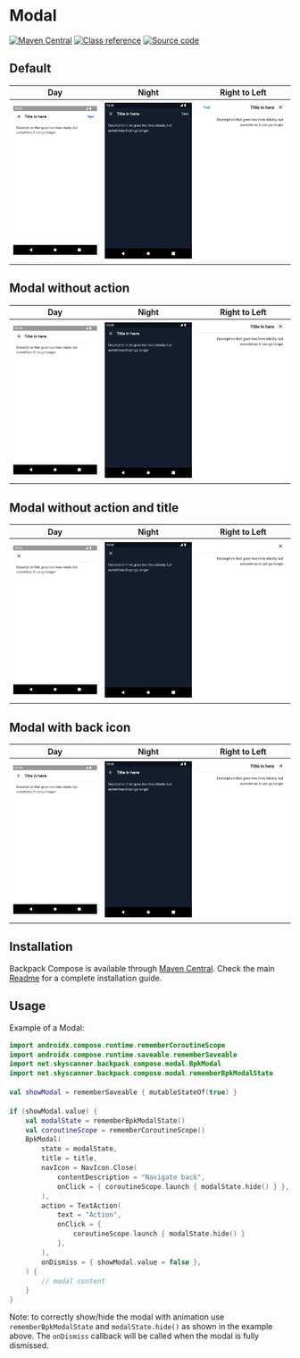 # Modal

[![Maven Central](https://img.shields.io/maven-central/v/net.skyscanner.backpack/backpack-compose)](https://search.maven.org/artifact/net.skyscanner.backpack/backpack-compose)
[![Class reference](https://img.shields.io/badge/Class%20reference-Android-blue)](https://backpack.github.io/android/backpack-compose/net.skyscanner.backpack.compose.net.skyscanner.backpack.compose.dialog)
[![Source code](https://img.shields.io/badge/Source%20code-GitHub-lightgrey)](https://github.com/Skyscanner/backpack-android/tree/main/backpack-compose/src/main/kotlin/net/skyscanner/backpack/compose/net.skyscanner.backpack.compose.dialog)

## Default

| Day                                                                                                                                                        | Night                                                                                                                                                                     | Right to Left |
|------------------------------------------------------------------------------------------------------------------------------------------------------------|---------------------------------------------------------------------------------------------------------------------------------------------------------------------------| --- |
| <img src="https://raw.githubusercontent.com/Skyscanner/backpack-android/main/docs/compose/Modal/screenshots/default.png" alt="DefaultModal" width="375" /> | <img src="https://raw.githubusercontent.com/Skyscanner/backpack-android/main/docs/compose/Modal/screenshots/default_dm.png" alt="DefaultModal - dark mode" width="375" /> | <img src="https://raw.githubusercontent.com/Skyscanner/backpack-android/main/docs/compose/Modal/screenshots/modal-title-action_rtl.png" alt="DefaultModal - rtl mode" width="375" /> |

## Modal without action

| Day | Night                                                                                                                                                                                  | Right to Left |
| --- |----------------------------------------------------------------------------------------------------------------------------------------------------------------------------------------| --- |
| <img src="https://raw.githubusercontent.com/Skyscanner/backpack-android/main/docs/compose/Modal/screenshots/without-action.png" alt="ModalWithoutAction" width="375" /> | <img src="https://raw.githubusercontent.com/Skyscanner/backpack-android/main/docs/compose/Modal/screenshots/without-action_dm.png" alt="ModalWithoutAction - dark mode" width="375" /> | <img src="https://raw.githubusercontent.com/Skyscanner/backpack-android/main/docs/compose/Modal/screenshots/modal-title-no-action_rtl.png" alt="ModalWithoutAction - rtl mode" width="375" /> |

## Modal without action and title

| Day                                                                                                                                                                                       | Night                                                                                                                                                                                                    | Right to Left |
|-------------------------------------------------------------------------------------------------------------------------------------------------------------------------------------------|----------------------------------------------------------------------------------------------------------------------------------------------------------------------------------------------------------| --- |
| <img src="https://raw.githubusercontent.com/Skyscanner/backpack-android/main/docs/compose/Modal/screenshots/without-action-and-title.png" alt="ModalWithoutActionAndTitle" width="375" /> | <img src="https://raw.githubusercontent.com/Skyscanner/backpack-android/main/docs/compose/Modal/screenshots/without-action-and-title_dm.png" alt="ModalWithoutActionAndTitle - dark mode" width="375" /> | <img src="https://raw.githubusercontent.com/Skyscanner/backpack-android/main/docs/compose/Modal/screenshots/modal-no-title-no-action_rtl.png" alt="ModalWithoutActionAndTitle - rtl mode" width="375" /> |

## Modal with back icon

| Day                                                                                                                                                               | Night                                                                                                                                                                            | Right to Left |
|-------------------------------------------------------------------------------------------------------------------------------------------------------------------|----------------------------------------------------------------------------------------------------------------------------------------------------------------------------------| --- |
| <img src="https://raw.githubusercontent.com/Skyscanner/backpack-android/main/docs/compose/Modal/screenshots/with-back.png" alt="ModalWithBackIcon" width="375" /> | <img src="https://raw.githubusercontent.com/Skyscanner/backpack-android/main/docs/compose/Modal/screenshots/with-back_dm.png" alt="ModalWithBackIcon - dark mode" width="375" /> | <img src="https://raw.githubusercontent.com/Skyscanner/backpack-android/main/docs/compose/Modal/screenshots/modal-back-icon_rtl.png" alt="ModalWithBackIcon - rtl mode" width="375" /> |

## Installation

Backpack Compose is available through [Maven Central](https://search.maven.org/artifact/net.skyscanner.backpack/backpack-compose). Check the main [Readme](https://github.com/skyscanner/backpack-android#installation) for a complete installation guide.

## Usage

Example of a Modal:

```Kotlin
import androidx.compose.runtime.rememberCoroutineScope
import androidx.compose.runtime.saveable.rememberSaveable
import net.skyscanner.backpack.compose.modal.BpkModal
import net.skyscanner.backpack.compose.modal.rememberBpkModalState

val showModal = rememberSaveable { mutableStateOf(true) }

if (showModal.value) {
    val modalState = rememberBpkModalState()
    val coroutineScope = rememberCoroutineScope()
    BpkModal(
        state = modalState,
        title = title,
        navIcon = NavIcon.Close(
            contentDescription = "Navigate back",
            onClick = { coroutineScope.launch { modalState.hide() } },
        ),
        action = TextAction(
            text = "Action",
            onClick = {
                coroutineScope.launch { modalState.hide() }
            },
        ),
        onDismiss = { showModal.value = false },
    ) {
        // modal content
    }
}
```

Note: to correctly show/hide the modal with animation use `rememberBpkModalState` and `modalState.hide()` as shown in the example above. The `onDismiss` callback will be called when the modal is fully dismissed.
